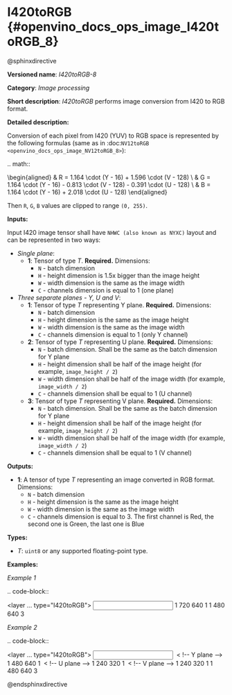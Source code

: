 # I420toRGB {#openvino_docs_ops_image_I420toRGB_8}

@sphinxdirective

**Versioned name**: *I420toRGB-8*

**Category**: *Image processing*

**Short description**: *I420toRGB* performs image conversion from I420 to RGB format.

**Detailed description:**

Conversion of each pixel from I420 (YUV) to RGB space is represented by the following formulas (same as in :doc:`NV12toRGB <openvino_docs_ops_image_NV12toRGB_8>`):

.. math::

   \begin{aligned}
   & R = 1.164 \cdot (Y - 16) + 1.596 \cdot (V - 128) \\
   & G = 1.164 \cdot (Y - 16) - 0.813 \cdot (V - 128) - 0.391 \cdot (U - 128) \\
   & B = 1.164 \cdot (Y - 16) + 2.018 \cdot (U - 128)
   \end{aligned}


Then ``R``, ``G``, ``B`` values are clipped to range ``(0, 255)``.

**Inputs:**

Input I420 image tensor shall have ``NHWC (also known as NYXC)`` layout and can be represented in two ways:
* *Single plane*:
  * **1**: Tensor of type *T*. **Required.** Dimensions:
    * ``N`` - batch dimension
    * ``H`` - height dimension is 1.5x bigger than the image height
    * ``W`` - width dimension is the same as the image width
    * ``C`` - channels dimension is equal to 1 (one plane)
* *Three separate planes - Y, U and V*:
  * **1**: Tensor of type *T* representing Y plane. **Required.** Dimensions:
    * ``N`` - batch dimension
    * ``H`` - height dimension is the same as the image height
    * ``W`` - width dimension is the same as the image width
    * ``C`` - channels dimension is equal to 1 (only Y channel)
  * **2**: Tensor of type *T* representing U plane. **Required.** Dimensions:
    * ``N`` - batch dimension. Shall be the same as the batch dimension for Y plane
    * ``H`` - height dimension shall be half of the image height (for example, ``image_height / 2``)
    * ``W`` - width dimension shall be half of the image width (for example, ``image_width / 2``)
    * ``C`` - channels dimension shall be equal to 1 (U channel)
  * **3**: Tensor of type *T* representing V plane. **Required.** Dimensions:
    * ``N`` - batch dimension. Shall be the same as the batch dimension for Y plane
    * ``H`` - height dimension shall be half of the image height (for example, ``image_height / 2``)
    * ``W`` - width dimension shall be half of the image width (for example, ``image_width / 2``)
    * ``C`` - channels dimension shall be equal to 1 (V channel)

**Outputs:**

* **1**: A tensor of type *T* representing an image converted in RGB format. Dimensions:
  * ``N`` - batch dimension
  * ``H`` - height dimension is the same as the image height
  * ``W`` - width dimension is the same as the image width
  * ``C`` - channels dimension is equal to 3. The first channel is Red, the second one is Green, the last one is Blue

**Types:**

* *T*: ``uint8`` or any supported floating-point type.


**Examples:**

*Example 1*

.. code-block::

   <layer ... type="I420toRGB">
       <input>
           <port id="0">
               <dim>1</dim>
               <dim>720</dim>
               <dim>640</dim>
               <dim>1</dim>
           </port>
       </input>
       <output>
           <port id="1">
               <dim>1</dim>
               <dim>480</dim>
               <dim>640</dim>
               <dim>3</dim>
           </port>
       </output>
   </layer>


*Example 2*

.. code-block::

   <layer ... type="I420toRGB">
       <input>
           <port id="0">  < !-- Y plane -->
               <dim>1</dim>
               <dim>480</dim>
               <dim>640</dim>
               <dim>1</dim>
           </port>
           <port id="1">  < !-- U plane -->
               <dim>1</dim>
               <dim>240</dim>
               <dim>320</dim>
               <dim>1</dim>
           </port>
           <port id="2">  < !-- V plane -->
             <dim>1</dim>
             <dim>240</dim>
             <dim>320</dim>
             <dim>1</dim>
           </port>
       </input>
       <output>
           <port id="1">
               <dim>1</dim>
               <dim>480</dim>
               <dim>640</dim>
               <dim>3</dim>
           </port>
       </output>
   </layer>


@endsphinxdirective

